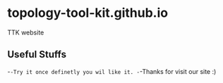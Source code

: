 # topology-tool-kit.github.io
TTK website
## Useful Stuffs
-`-Try it once definetly you wil like it.
-`-Thanks for visit our site :)
